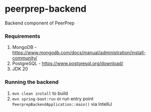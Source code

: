 # peerprep-backend

Backend component of PeerPrep

### Requirements

1. MongoDB - https://www.mongodb.com/docs/manual/administration/install-community/
2. PostgreSQL - https://www.postgresql.org/download/
3. JDK 20

### Running the backend

1. `mvn clean install` to build
2. `mvn spring-boot:run` or run entry point `PeerprepBackendApplication::main()` via IntelliJ

